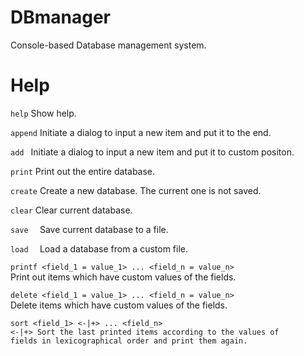 # DBmanager

Console-based Database management system.

# Help

<code>help</code>
   Show help.

<code>append</code>
   Initiate a dialog to input a new item and put it to the end.

<code>add <number></code>
   Initiate a dialog to input a new item and put it to custom positon.

<code>print</code>
   Print out the entire database.

<code>create</code>
   Create a new database. The current one is not saved.

<code>clear</code>
   Clear current database.

<code>save <filename> </code>
   Save current database to a file.

<code>load <filename> </code>
   Load a database from a custom file.

<code>printf <field_1 = value_1> ... <field_n = value_n> </code>
   Print out items which have custom values of the fields.

<code>delete <field_1 = value_1> ... <field_n = value_n> </code>
   Delete items which have custom values of the fields.

<code>sort <field_1> <-|+> ... <field_n> <-|+>
   Sort the last printed items according to the values of fields in lexicographical order and print them again.
